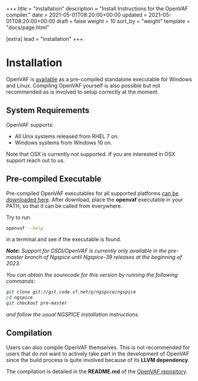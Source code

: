 +++
title = "Installation"
description = "Install Instructions for the OpenVAF compiler."
date = 2021-05-01T08:20:00+00:00
updated = 2021-05-01T08:20:00+00:00
draft = false
weight = 10
sort_by = "weight"
template = "docs/page.html"

[extra]
lead = "installation"
+++

# Installation

OpenVAF is [available](../../../download) as a pre-compiled standalone executable for 
Windows and Linux.
Compiling OpenVAF yourself is also possible but not recommended as is involved to setup correctly at the moment.

## System Requirements

OpenVAF supports:

* All Unix systems released from RHEL 7 on. 
* Windows systems from Windows 10 on. 

Note that OSX is currently not supported.
If you are interested in OSX support reach out to us.

## Pre-compiled Executable

Pre-compiled OpenVAF executables for all supported platforms [can be downloaded here](../../../download). 
After download, place the **openvaf** executable in your PATH, so that it can be called from everywhere. 

Try to run 

```bash
openvaf --help
``` 

in a terminal and see if the executable is found.


<div class="card">
  <div class="card-body">
   <i> <strong>Note:</strong> Support for OSDI/OpenVAF is currently only available in the pre-master branch of Ngspice
  until Ngspice-39 releases at the beginning of 2023.

  You can obtain the sourecode for this version by running the following commands:
  ``` bash
  git clone git://git.code.sf.net/p/ngspice/ngspice
  cd ngspice
  git checkout pre-master
  ````
  and follow the usual NGSPICE installation instructions.
  </i>
  </div>
</div>

## Compilation

Users can also compile OpenVAF themselves. 
This is not recommended for users that do not want to actively take part in the development of OpenVAF
since the build process is quite involved because of its **LLVM dependency**. 

The compilation is detailed in the **README.md** of the [OpenVAF repository](https://github.com/pascalkuthe/OpenVAF).

